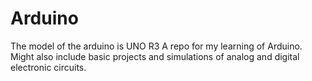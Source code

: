 # Arduino
The model of the arduino is UNO R3
A repo for my learning of Arduino. Might also include basic projects and simulations of analog and digital electronic circuits.

